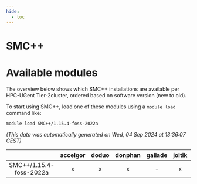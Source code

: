 ```yaml
---
hide:
  - toc
---
```


SMC++
=====

# Available modules


The overview below shows which SMC++ installations are available per HPC-UGent Tier-2cluster, ordered based on software version (new to old).

To start using SMC++, load one of these modules using a `module load` command like:

```shell
module load SMC++/1.15.4-foss-2022a
```

*(This data was automatically generated on Wed, 04 Sep 2024 at 13:36:07 CEST)*  

| |accelgor|doduo|donphan|gallade|joltik|shinx|skitty|
| :---: | :---: | :---: | :---: | :---: | :---: | :---: | :---: |
|SMC++/1.15.4-foss-2022a|x|x|x|-|x|-|x|
